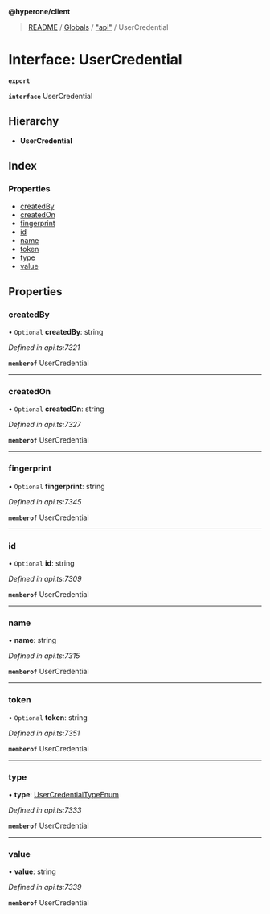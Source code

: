 **@hyperone/client**

> [README](../README.md) / [Globals](../globals.md) / ["api"](../modules/_api_.md) / UserCredential

# Interface: UserCredential

**`export`** 

**`interface`** UserCredential

## Hierarchy

* **UserCredential**

## Index

### Properties

* [createdBy](_api_.usercredential.md#createdby)
* [createdOn](_api_.usercredential.md#createdon)
* [fingerprint](_api_.usercredential.md#fingerprint)
* [id](_api_.usercredential.md#id)
* [name](_api_.usercredential.md#name)
* [token](_api_.usercredential.md#token)
* [type](_api_.usercredential.md#type)
* [value](_api_.usercredential.md#value)

## Properties

### createdBy

• `Optional` **createdBy**: string

*Defined in api.ts:7321*

**`memberof`** UserCredential

___

### createdOn

• `Optional` **createdOn**: string

*Defined in api.ts:7327*

**`memberof`** UserCredential

___

### fingerprint

• `Optional` **fingerprint**: string

*Defined in api.ts:7345*

**`memberof`** UserCredential

___

### id

• `Optional` **id**: string

*Defined in api.ts:7309*

**`memberof`** UserCredential

___

### name

•  **name**: string

*Defined in api.ts:7315*

**`memberof`** UserCredential

___

### token

• `Optional` **token**: string

*Defined in api.ts:7351*

**`memberof`** UserCredential

___

### type

•  **type**: [UserCredentialTypeEnum](../enums/_api_.usercredentialtypeenum.md)

*Defined in api.ts:7333*

**`memberof`** UserCredential

___

### value

•  **value**: string

*Defined in api.ts:7339*

**`memberof`** UserCredential

